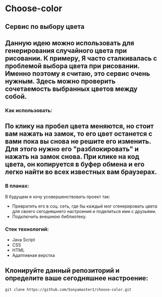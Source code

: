 # Choose-color
## Сервис по выбору цвета
Данную идею можно использовать для генерирования случайного цвета при рисовании. К примеру, Я часто сталкивалась с проблемой выбора цвета при рисовании. Именно поэтому я считаю, это сервис очень нужным. Здесь можно проверить сочетаемость выбранных цветов между собой.
---
### Как использовать:
По клику на пробел цвета меняются, но стоит вам нажать на замок, то его цвет останется с вами пока вы снова не решите его изменить. Для этого нужно его "разблокировать" и нажать на замок снова. При клике на код цвета, он копируется в буфер обмена и его легко найти во всех известных вам браузерах.
---
### В планах:
В будущем я хочу усовершенствовать проект так:
* Превратить его в соц. сеть, где бы каждый мог сгенерировать цвета для своего сегодняшнего настроения и поделиться ими с друзьями.
* Подключить внешнюю библиотеку.
### Стек технологий:
* Java Script
* CSS
* HTML
* Адаптивная верстка

## Клонируйте данный репозиторий и определите ваше сегодняшнее настроение:
`git clone https://github.com/Sonyamaster1/choose-color.git`
